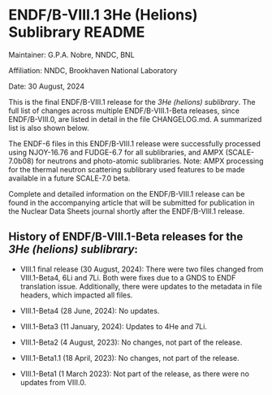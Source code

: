 ENDF/B-VIII.1 3He (Helions) Sublibrary README
==============================================================================

Maintainer: G.P.A. Nobre, NNDC, BNL

Affiliation: NNDC, Brookhaven National Laboratory

Date: 30 August, 2024


This is the final ENDF/B-VIII.1 release for the *3He (helions) sublibrary*. The full list of changes across multiple ENDF/B-VIII.1-Beta releases, since ENDF/B-VIII.0, are listed in detail in the file CHANGELOG.md. A summarized list is also shown below.

The ENDF-6 files in this ENDF/B-VIII.1 release were successfully processed using NJOY-16.76 and FUDGE-6.7 for all sublibraries, and AMPX (SCALE-7.0b08) for neutrons and photo-atomic sublibraries.  Note: AMPX processing for the thermal neutron scattering sublibrary used features to be made available in a future SCALE-7.0 beta.

Complete and detailed information on the ENDF/B-VIII.1 release can be found in the accompanying article that will be submitted for publication in the Nuclear Data Sheets journal shortly after the ENDF/B-VIII.1 release.






History of ENDF/B-VIII.1-Beta releases for the *3He (helions) sublibrary*:
----

* VIII.1 final release (30 August, 2024): There were two files changed from VIII.1-Beta4, 6Li and 7Li. Both were fixes due to a GNDS to ENDF translation issue. Additionally, there were updates to the  metadata in file headers, which impacted all files.


* VIII.1-Beta4 (28 June, 2024): No updates.

* VIII.1-Beta3 (11 January, 2024): Updates to 4He and 7Li.

* VIII.1-Beta2 (4 August, 2023): No changes, not part of the release.

* VIII.1-Beta1.1 (18 April, 2023): No changes, not part of the release.

* VIII.1-Beta1 (1 March 2023): Not part of the release, as there were no updates from VIII.0.


